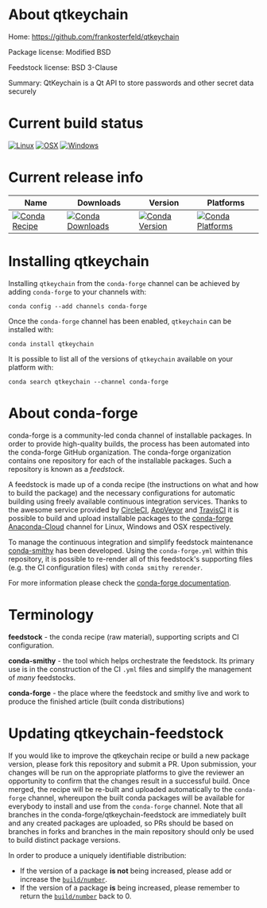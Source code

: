 About qtkeychain
================

Home: https://github.com/frankosterfeld/qtkeychain

Package license: Modified BSD

Feedstock license: BSD 3-Clause

Summary: QtKeychain is a Qt API to store passwords and other secret data securely



Current build status
====================

[![Linux](https://img.shields.io/circleci/project/github/conda-forge/qtkeychain-feedstock/master.svg?label=Linux)](https://circleci.com/gh/conda-forge/qtkeychain-feedstock)
[![OSX](https://img.shields.io/travis/conda-forge/qtkeychain-feedstock/master.svg?label=macOS)](https://travis-ci.org/conda-forge/qtkeychain-feedstock)
[![Windows](https://img.shields.io/appveyor/ci/conda-forge/qtkeychain-feedstock/master.svg?label=Windows)](https://ci.appveyor.com/project/conda-forge/qtkeychain-feedstock/branch/master)

Current release info
====================

| Name | Downloads | Version | Platforms |
| --- | --- | --- | --- |
| [![Conda Recipe](https://img.shields.io/badge/recipe-qtkeychain-green.svg)](https://anaconda.org/conda-forge/qtkeychain) | [![Conda Downloads](https://img.shields.io/conda/dn/conda-forge/qtkeychain.svg)](https://anaconda.org/conda-forge/qtkeychain) | [![Conda Version](https://img.shields.io/conda/vn/conda-forge/qtkeychain.svg)](https://anaconda.org/conda-forge/qtkeychain) | [![Conda Platforms](https://img.shields.io/conda/pn/conda-forge/qtkeychain.svg)](https://anaconda.org/conda-forge/qtkeychain) |

Installing qtkeychain
=====================

Installing `qtkeychain` from the `conda-forge` channel can be achieved by adding `conda-forge` to your channels with:

```
conda config --add channels conda-forge
```

Once the `conda-forge` channel has been enabled, `qtkeychain` can be installed with:

```
conda install qtkeychain
```

It is possible to list all of the versions of `qtkeychain` available on your platform with:

```
conda search qtkeychain --channel conda-forge
```


About conda-forge
=================

conda-forge is a community-led conda channel of installable packages.
In order to provide high-quality builds, the process has been automated into the
conda-forge GitHub organization. The conda-forge organization contains one repository
for each of the installable packages. Such a repository is known as a *feedstock*.

A feedstock is made up of a conda recipe (the instructions on what and how to build
the package) and the necessary configurations for automatic building using freely
available continuous integration services. Thanks to the awesome service provided by
[CircleCI](https://circleci.com/), [AppVeyor](http://www.appveyor.com/)
and [TravisCI](https://travis-ci.org/) it is possible to build and upload installable
packages to the [conda-forge](https://anaconda.org/conda-forge)
[Anaconda-Cloud](http://docs.anaconda.org/) channel for Linux, Windows and OSX respectively.

To manage the continuous integration and simplify feedstock maintenance
[conda-smithy](http://github.com/conda-forge/conda-smithy) has been developed.
Using the ``conda-forge.yml`` within this repository, it is possible to re-render all of
this feedstock's supporting files (e.g. the CI configuration files) with ``conda smithy rerender``.

For more information please check the [conda-forge documentation](https://conda-forge.org/docs/).

Terminology
===========

**feedstock** - the conda recipe (raw material), supporting scripts and CI configuration.

**conda-smithy** - the tool which helps orchestrate the feedstock.
                   Its primary use is in the construction of the CI ``.yml`` files
                   and simplify the management of *many* feedstocks.

**conda-forge** - the place where the feedstock and smithy live and work to
                  produce the finished article (built conda distributions)


Updating qtkeychain-feedstock
=============================

If you would like to improve the qtkeychain recipe or build a new
package version, please fork this repository and submit a PR. Upon submission,
your changes will be run on the appropriate platforms to give the reviewer an
opportunity to confirm that the changes result in a successful build. Once
merged, the recipe will be re-built and uploaded automatically to the
`conda-forge` channel, whereupon the built conda packages will be available for
everybody to install and use from the `conda-forge` channel.
Note that all branches in the conda-forge/qtkeychain-feedstock are
immediately built and any created packages are uploaded, so PRs should be based
on branches in forks and branches in the main repository should only be used to
build distinct package versions.

In order to produce a uniquely identifiable distribution:
 * If the version of a package **is not** being increased, please add or increase
   the [``build/number``](http://conda.pydata.org/docs/building/meta-yaml.html#build-number-and-string).
 * If the version of a package **is** being increased, please remember to return
   the [``build/number``](http://conda.pydata.org/docs/building/meta-yaml.html#build-number-and-string)
   back to 0.